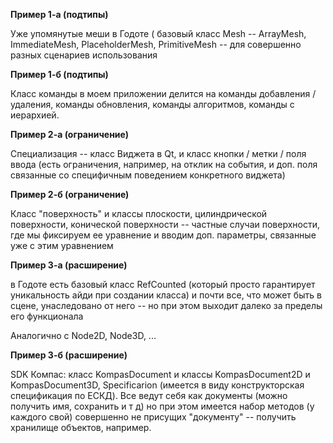  **Пример 1-а (подтипы)**
 
Уже упомянутые меши в Годоте ( базовый класс Mesh  -- ArrayMesh, ImmediateMesh, PlaceholderMesh, PrimitiveMesh -- для совершенно разных сценариев использования

**Пример 1-б (подтипы)**

Класс команды в моем приложении делится на команды добавления / удаления, команды обновления, команды алгоритмов, команды с иерархией.

**Пример 2-а (ограничение)**

Специализация -- класс Виджета в Qt, и класс кнопки / метки / поля ввода (есть ограничения, например, на отклик на события, и доп. поля связанные со специфичным поведением конкретного виджета)

**Пример 2-б (ограничение)**

Класс "поверхность" и классы плоскости, цилиндрической поверхности, конической поверхности -- частные случаи поверхности, где мы фиксируем ее уравнение и вводим доп. параметры, связанные уже с этим уравнением

**Пример 3-а (расширение)**

в Годоте есть базовый класс RefCounted (который просто гарантирует уникальность айди при создании класса) и почти все, что может быть в сцене, унаследовано от него -- но при этом выходит далеко за пределы его функционала

Аналогично с Node2D, Node3D, ...

**Пример 3-б (расширение)**

SDK Компас: класс KompasDocument и классы KompasDocument2D и KompasDocument3D, Specificarion (имеется в виду конструкторская спецификация по ЕСКД). Все ведут себя как документы (можно получить имя, сохранить и т д) но при этом имеется набор методов (у каждого свой) совершенно не присущих "документу" -- получить хранилище объектов, например.

